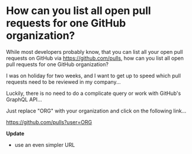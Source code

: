 # How can you list all open pull requests for one GitHub organization?

While most developers probably know,
that you can list all your open pull requests on GitHub via https://github.com/pulls,
how can you list all open pull requests for one GitHub organization?

I was on holiday for two weeks,
and I want to get up to speed which pull requests need to be reviewed in my company...

Luckily, there is no need to do a complicate query or work with GitHub's GraphQL API...

Just replace "ORG" with your organization and click on the following link...

https://github.com/pulls?user=ORG

**Update**
- use an even simpler URL
